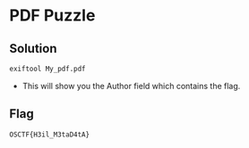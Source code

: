 # PDF Puzzle

## Solution

```bash
exiftool My_pdf.pdf
```

- This will show you the Author field which contains the flag.

## Flag

```
OSCTF{H3il_M3taD4tA}
```
